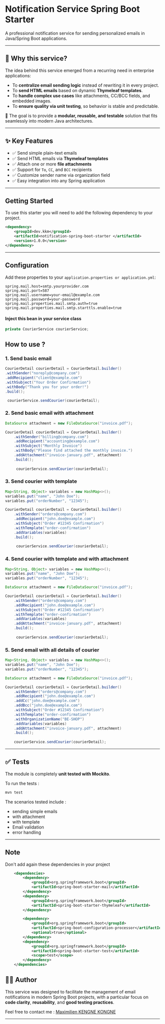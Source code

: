 # Notification Service Spring Boot Starter

A professional notification service for sending personalized emails in Java/Spring Boot applications.

---

## 🧠 Why this service?

The idea behind this service emerged from a recurring need in enterprise applications:

- To **centralize email sending logic** instead of rewriting it in every project.
- To **send HTML emails** based on dynamic **Thymeleaf templates**.
- To **handle complex use cases** like attachments, CC/BCC fields, and embedded images.
- To **ensure quality via unit testing**, so behavior is stable and predictable.

🎯 The goal is to provide a **modular, reusable, and testable** solution that fits seamlessly into modern Java architectures.

---

## ✨ Key Features

- ✅ Send simple plain-text emails
- ✅ Send HTML emails via **Thymeleaf templates**
- ✅ Attach one or more **file attachments**
- ✅ Support for `To`, `CC`, and `BCC` recipients
- ✅ Customize sender name via organization field
- ✅ Easy integration into any Spring application

---

## Getting Started

To use this starter you will need to add the following dependency to your project.

```xml
<dependency>
    <groupId>dev.kkm</groupId>
    <artifactId>notification-spring-boot-starter </artifactId>
    <version>1.0.0</version>
</dependency>
```
---
## Configuration

Add these properties to your `application.properties or application.yml`:

``` properties
spring.mail.host=smtp.yourprovider.com
spring.mail.port=587
spring.mail.username=your-email@example.com
spring.mail.password=your-password
spring.mail.properties.mail.smtp.auth=true
spring.mail.properties.mail.smtp.starttls.enable=true
```


#### Inject this bean in your service class

``` java
private CourierService courierService;
```

## How to use ?

### 1. Send basic email

``` java
CourierDetail courierDetail = CourierDetail.builder()
.withSender("noreply@company.com")
.addRecipient("client@example.com")
.withSubject("Your Order Confirmation")
.withBody("Thank you for your order!")
.build();

 courierService.sendCourier(courierDetail);

```

### 2. Send basic email with attachment

``` java
DataSource attachment = new FileDataSource("invoice.pdf");

CourierDetail courierDetail = CourierDetail.builder()
    .withSender("billing@company.com")
    .addRecipient("accounting@example.com")
    .withSubject("Monthly Invoice")
    .withBody("Please find attached the monthly invoice.")
    .addAttachment("invoice-january.pdf", attachment)
    .build();
    
     courierService.sendCourier(courierDetail);
```

### 3. Send courier with template

``` java
Map<String, Object> variables = new HashMap<>();
variables.put("name", "John Doe");
variables.put("orderNumber", "12345");

CourierDetail courierDetail = CourierDetail.builder()
    .withSender("orders@company.com")
    .addRecipient("john.doe@example.com")
    .withSubject("Order #12345 Confirmation")
    .withTemplate("order-confirmation")
    .addVariables(variables)
    .build();
    
     courierService.sendCourier(courierDetail);
```
### 4. Send courier with template and with attachment

``` java
Map<String, Object> variables = new HashMap<>();
variables.put("name", "John Doe");
variables.put("orderNumber", "12345");

DataSource attachment = new FileDataSource("invoice.pdf");

CourierDetail courierDetail = CourierDetail.builder()
    .withSender("orders@company.com")
    .addRecipient("john.doe@example.com")
    .withSubject("Order #12345 Confirmation")
    .withTemplate("order-confirmation")
    .addVariables(variables)
    .addAttachment("invoice-january.pdf", attachment)
    .build();
    
     courierService.sendCourier(courierDetail);
```

### 5. Send email with all details of courier 

``` java
Map<String, Object> variables = new HashMap<>();
variables.put("name", "John Doe");
variables.put("orderNumber", "12345");

DataSource attachment = new FileDataSource("invoice.pdf");

CourierDetail courierDetail = CourierDetail.builder()
    .withSender("orders@company.com")
    .addRecipient("john.doe@example.com")
    .addCc("john.doe@example.com")
    .addBcc("john.doe@example.com")
    .withSubject("Order #12345 Confirmation")
    .withTemplate("order-confirmation")
    .withOrganizationName("BE-SHOP")
    .addVariables(variables)
    .addAttachment("invoice-january.pdf", attachment)
    .build();
    
    courierService.sendCourier(courierDetail);
```

---

## ✅ Tests

The module is completely **unit tested with Mockito**.

To run the tests :

```bash
mvn test
```

The scenarios tested include :

- sending simple emails
- with attachment
- with template
- Email validation
- error handling 

---

## Note
 Don't add again these dependencies in your project

``` xml
	<dependencies>
		<dependency>
			<groupId>org.springframework.boot</groupId>
			<artifactId>spring-boot-starter-mail</artifactId>
		</dependency>
		<dependency>
			<groupId>org.springframework.boot</groupId>
			<artifactId>spring-boot-starter-thymeleaf</artifactId>
		</dependency>

		<dependency>
			<groupId>org.springframework.boot</groupId>
			<artifactId>spring-boot-configuration-processor</artifactId>
			<optional>true</optional>
		</dependency>
		<dependency>
			<groupId>org.springframework.boot</groupId>
			<artifactId>spring-boot-starter-test</artifactId>
			<scope>test</scope>
		</dependency>
	</dependencies>
```

## 👨‍💻 Author

This service was designed to facilitate the management of email notifications in modern Spring Boot projects, with a particular focus on **code clarity**, **reusability**, and **good testing practices**.

Feel free to contact me : <a href="mailto:maximiliendenver@gmail.com">Maximilien KENGNE KONGNE</a>

---

